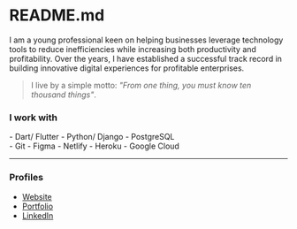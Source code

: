 # README.md

I am a young professional keen on helping businesses leverage technology tools to reduce inefficiencies while increasing both productivity and profitability. Over the years, I have established a successful track record in building innovative digital experiences for profitable enterprises.

> I live by a simple motto: _"From one thing, you must know ten thousand things"_.

### I work with

\- Dart/ Flutter \- Python/ Django \- PostgreSQL  
\- Git \- Figma \- Netlify \- Heroku \- Google Cloud  

---

### Profiles

- [Website](https://ninte.dev)
- [Portfolio](https://ninte.dev/work)  
- [LinkedIn](https://linkedin.com/in/nullthefirst)
